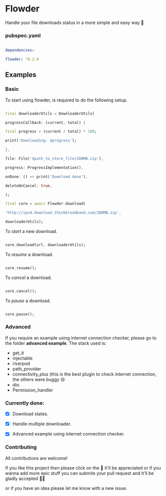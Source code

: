 # Flowder

Handle your file downloads status in a more simple and easy way :heartbeat:

  

### pubspec.yaml

  

```yaml

dependencies:

flowder: ^0.2.0

```

  

## Examples


### Basic  

To start using flowder, is required to do the following setup.

```dart

final downloaderUtils = DownloaderUtils(

progressCallback: (current, total) {

final progress = (current / total) * 100;

print('Downloading: $progress');

},

file: File('$path_to_store_file/200MB.zip'),

progress: ProgressImplementation(),

onDone: () => print('Download done'),

deleteOnCancel: true,

);

final core = await Flowder.download(

'http://ipv4.download.thinkbroadband.com/200MB.zip',

downloaderUtils);

```

  

To *start* a new download.

```dart

core.download(url, downloaderUtils);

```

  
  

To *resume* a download.

```dart

core.resume();

```

  

To *cancel* a download.

```dart

core.cancel();

```

  

To *pause* a download.

```dart

core.pause();

```

### Advanced

If you require an example using internet connection checker, please go to the folder **advanced example**.
The stack used is:

 - get_it
 - injectable
 - riverpod
 - path_provider
 - connectivity_plus (this is the best plugin to check internet connection, the others were buggy :cry:
 - dio.
 - Permission_handler

  

### Currently done:

- [x] Download states.

- [x] Handle multiple downloader.

- [x] Advanced example using internet connection checker.

  
  
  

### Contributing

  

All contributions are welcome!

  

If you like this project then please click on the :star2: it'll be appreciated or if you wanna add more epic stuff you can submite your pull request and it'll be gladly accepted :ok_man:

  

or if you have an idea please let me know with a new issue.